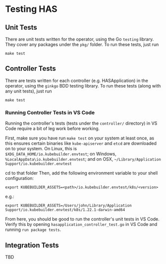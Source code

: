 # Testing HAS

## Unit Tests

There are unit tests written for the operator, using the Go `testing` library. They cover any packages under the `pkg/` folder. To run these tests, just run

```
make test
```

## Controller Tests

There are tests written for each controller (e.g. HASApplication) in the operator, using the `ginkgo` BDD testing library. To run these tests (along with any unit tests), just run

```
make test
```

### Running Controller Tests in VS Code

Running the controller's tests (tests under the `controller/` directory) in VS Code require a bit of leg work before working.

First, make sure you have run `make test` on your system at least once, as this ensures certain binaries like `kube-apiserver` and `etcd` are downloaded on to your system. On Linux, this is `$XDG_DATA_HOME/io.kubebuilder.envtest`; on Windows, `%LocalAppData\io.kubebuilder.envtest`; and on OSX, `~/Library/Application Support/io.kubebuilder.envtest`

cd to that folder 
Then, add the following environment variable to your shell configuration:

```
export KUBEBUILDER_ASSETS=<path>/io.kubebuilder.envtest/k8s/<version>
```

e.g.:
```
export KUBEBUILDER_ASSETS=/Users/john/Library/Application Support/io.kubebuilder.envtest/k8s/1.22.1-darwin-amd64
```

From here, you should be good to run the controller's unit tests in VS Code. Verify this by opening `hasapplication_controller_test.go` in VS Code and running `run package tests`.

## Integration Tests

TBD